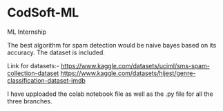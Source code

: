 # CodSoft-ML
ML Internship

The best algorithm for spam detection would be naive bayes based on its accuracy. The dataset is included.


Link for datasets:-
https://www.kaggle.com/datasets/uciml/sms-spam-collection-dataset
https://www.kaggle.com/datasets/hijest/genre-classification-dataset-imdb

I have upploaded the colab notebook file as well as the .py file for all the three branches.
